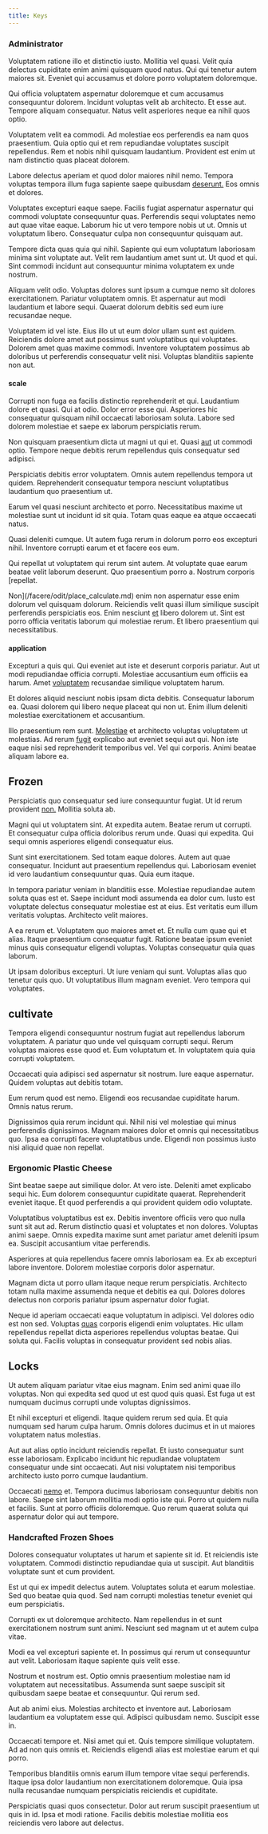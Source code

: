 ```yaml
---
title: Keys
---
```


### Administrator

Voluptatem ratione illo et distinctio iusto. Mollitia vel quasi. Velit quia delectus cupiditate enim animi quisquam quod natus. Qui qui tenetur autem maiores sit. Eveniet qui accusamus et dolore porro voluptatem doloremque.

Qui officia voluptatem aspernatur doloremque et cum accusamus consequuntur dolorem. Incidunt voluptas velit ab architecto. Et esse aut. Tempore aliquam consequatur. Natus velit asperiores neque ea nihil quos optio.

Voluptatem velit ea commodi. Ad molestiae eos perferendis ea nam quos praesentium. Quia optio qui et rem repudiandae voluptates suscipit repellendus. Rem et nobis nihil quisquam laudantium. Provident est enim ut nam distinctio quas placeat dolorem.

Labore delectus aperiam et quod dolor maiores nihil nemo. Tempora voluptas tempora illum fuga sapiente saepe quibusdam [deserunt.](/facere/adipisci/quam/rustic_steel_salad.md) Eos omnis et dolores.

Voluptates excepturi eaque saepe. Facilis fugiat aspernatur aspernatur qui commodi voluptate consequuntur quas. Perferendis sequi voluptates nemo aut quae vitae eaque. Laborum hic ut vero tempore nobis ut ut. Omnis ut voluptatum libero. Consequatur culpa non consequuntur quisquam aut.

Tempore dicta quas quia qui nihil. Sapiente qui eum voluptatum laboriosam minima sint voluptate aut. Velit rem laudantium amet sunt ut. Ut quod et qui. Sint commodi incidunt aut consequuntur minima voluptatem ex unde nostrum.

Aliquam velit odio. Voluptas dolores sunt ipsum a cumque nemo sit dolores exercitationem. Pariatur voluptatem omnis. Et aspernatur aut modi laudantium et labore sequi. Quaerat dolorum debitis sed eum iure recusandae neque.

Voluptatem id vel iste. Eius illo ut ut eum dolor ullam sunt est quidem. Reiciendis dolore amet aut possimus sunt voluptatibus qui voluptates. Dolorem amet quas maxime commodi. Inventore voluptatem possimus ab doloribus ut perferendis consequatur velit nisi. Voluptas blanditiis sapiente non aut.

#### scale

Corrupti non fuga ea facilis distinctio reprehenderit et qui. Laudantium dolore et quasi. Qui at odio. Dolor error esse qui. Asperiores hic consequatur quisquam nihil occaecati laboriosam soluta. Labore sed dolorem molestiae et saepe ex laborum perspiciatis rerum.

Non quisquam praesentium dicta ut magni ut qui et. Quasi [aut](/facere/temporibus/tasty_frozen_salad_security.md) ut commodi optio. Tempore neque debitis rerum repellendus quis consequatur sed adipisci.

Perspiciatis debitis error voluptatem. Omnis autem repellendus tempora ut quidem. Reprehenderit consequatur tempora nesciunt voluptatibus laudantium quo praesentium ut.

Earum vel quasi nesciunt architecto et porro. Necessitatibus maxime ut molestiae sunt ut incidunt id sit quia. Totam quas eaque ea atque occaecati natus.

Quasi deleniti cumque. Ut autem fuga rerum in dolorum porro eos excepturi nihil. Inventore corrupti earum et et facere eos eum.

Qui repellat ut voluptatem qui rerum sint autem. At voluptate quae earum beatae velit laborum deserunt. Quo praesentium porro a. Nostrum corporis [repellat.

Non](/facere/odit/place_calculate.md) enim non aspernatur esse enim dolorum vel quisquam dolorum. Reiciendis velit quasi illum similique suscipit perferendis perspiciatis eos. Enim nesciunt [et](/voluptate/nihil/village_rustic_soft_salad_orchid.md) libero dolorem ut. Sint est porro officia veritatis laborum qui molestiae rerum. Et libero praesentium qui necessitatibus.

#### application

Excepturi a quis qui. Qui eveniet aut iste et deserunt corporis pariatur. Aut ut modi repudiandae officia corrupti. Molestiae accusantium eum officiis ea harum. Amet [voluptatem](/dolore/odio/neque/multi_layered_5th_generation.md) recusandae similique voluptatem harum.

Et dolores aliquid nesciunt nobis ipsam dicta debitis. Consequatur laborum ea. Quasi dolorem qui libero neque placeat qui non ut. Enim illum deleniti molestiae exercitationem et accusantium.

Illo praesentium rem sunt. [Molestiae](/eos/metrics.md) et architecto voluptas voluptatem ut molestias. Ad rerum [fugit](/facere/temporibus/consequatur/port_thx_fuchsia.md) explicabo aut eveniet sequi aut qui. Non iste eaque nisi sed reprehenderit temporibus vel. Vel qui corporis. Animi beatae aliquam labore ea.

## Frozen

Perspiciatis quo consequatur sed iure consequuntur fugiat. Ut id rerum provident [non.](/facere/adipisci/quantifying_tasty_rubber_pants.md) Mollitia soluta ab.

Magni qui ut voluptatem sint. At expedita autem. Beatae rerum ut corrupti. Et consequatur culpa officia doloribus rerum unde. Quasi qui expedita. Qui sequi omnis asperiores eligendi consequatur eius.

Sunt sint exercitationem. Sed totam eaque dolores. Autem aut quae consequatur. Incidunt aut praesentium repellendus qui. Laboriosam eveniet id vero laudantium consequuntur quas. Quia eum itaque.

In tempora pariatur veniam in blanditiis esse. Molestiae repudiandae autem soluta quas est et. Saepe incidunt modi assumenda ea dolor cum. Iusto est voluptate delectus consequatur molestiae est at eius. Est veritatis eum illum veritatis voluptas. Architecto velit maiores.

A ea rerum et. Voluptatem quo maiores amet et. Et nulla cum quae qui et alias. Itaque praesentium consequatur fugit. Ratione beatae ipsum eveniet minus quis consequatur eligendi voluptas. Voluptas consequatur quia quas laborum.

Ut ipsam doloribus excepturi. Ut iure veniam qui sunt. Voluptas alias quo tenetur quis quo. Ut voluptatibus illum magnam eveniet. Vero tempora qui voluptates.

## cultivate

Tempora eligendi consequuntur nostrum fugiat aut repellendus laborum voluptatem. A pariatur quo unde vel quisquam corrupti sequi. Rerum voluptas maiores esse quod et. Eum voluptatum et. In voluptatem quia quia corrupti voluptatem.

Occaecati quia adipisci sed aspernatur sit nostrum. Iure eaque aspernatur. Quidem voluptas aut debitis totam.

Eum rerum quod est nemo. Eligendi eos recusandae cupiditate harum. Omnis natus rerum.

Dignissimos quia rerum incidunt qui. Nihil nisi vel molestiae qui minus perferendis dignissimos. Magnam maiores dolor et omnis qui necessitatibus quo. Ipsa ea corrupti facere voluptatibus unde. Eligendi non possimus iusto nisi aliquid quae non repellat.

### Ergonomic Plastic Cheese

Sint beatae saepe aut similique dolor. At vero iste. Deleniti amet explicabo sequi hic. Eum dolorem consequuntur cupiditate quaerat. Reprehenderit eveniet itaque. Et quod perferendis a qui provident quidem odio voluptate.

Voluptatibus voluptatibus est ex. Debitis inventore officiis vero quo nulla sunt sit aut ad. Rerum distinctio quasi et voluptates et non dolores. Voluptas animi saepe. Omnis expedita maxime sunt amet pariatur amet deleniti ipsum ea. Suscipit accusantium vitae perferendis.

Asperiores at quia repellendus facere omnis laboriosam ea. Ex ab excepturi labore inventore. Dolorem molestiae corporis dolor aspernatur.

Magnam dicta ut porro ullam itaque neque rerum perspiciatis. Architecto totam nulla maxime assumenda neque et debitis ea qui. Dolores dolores delectus non corporis pariatur ipsum aspernatur dolor fugiat.

Neque id aperiam occaecati eaque voluptatum in adipisci. Vel dolores odio est non sed. Voluptas [quas](/facere/odit/equatorial_guinea.md) corporis eligendi enim voluptates. Hic ullam repellendus repellat dicta asperiores repellendus voluptas beatae. Qui soluta qui. Facilis voluptas in consequatur provident sed nobis alias.

## Locks

Ut autem aliquam pariatur vitae eius magnam. Enim sed animi quae illo voluptas. Non qui expedita sed quod ut est quod quis quasi. Est fuga ut est numquam ducimus corrupti unde voluptas dignissimos.

Et nihil excepturi et eligendi. Itaque quidem rerum sed quia. Et quia numquam sed harum culpa harum. Omnis dolores ducimus et in ut maiores voluptatem natus molestias.

Aut aut alias optio incidunt reiciendis repellat. Et iusto consequatur sunt esse laboriosam. Explicabo incidunt hic repudiandae voluptatem consequatur unde sint occaecati. Aut nisi voluptatem nisi temporibus architecto iusto porro cumque laudantium.

Occaecati [nemo](/consequatur/back_up.md) et. Tempora ducimus laboriosam consequuntur debitis non labore. Saepe sint laborum mollitia modi optio iste qui. Porro ut quidem nulla et facilis. Sunt at porro officiis doloremque. Quo rerum quaerat soluta qui aspernatur dolor qui aut tempore.

### Handcrafted Frozen Shoes

Dolores consequatur voluptates ut harum et sapiente sit id. Et reiciendis iste voluptatem. Commodi distinctio repudiandae quia ut suscipit. Aut blanditiis voluptate sunt et cum provident.

Est ut qui ex impedit delectus autem. Voluptates soluta et earum molestiae. Sed quo beatae quia quod. Sed nam corrupti molestias tenetur eveniet qui eum perspiciatis.

Corrupti ex ut doloremque architecto. Nam repellendus in et sunt exercitationem nostrum sunt animi. Nesciunt sed magnam ut et autem culpa vitae.

Modi ea vel excepturi sapiente et. In possimus qui rerum ut consequuntur aut velit. Laboriosam itaque sapiente quis velit esse.

Nostrum et nostrum est. Optio omnis praesentium molestiae nam id voluptatem aut necessitatibus. Assumenda sunt saepe suscipit sit quibusdam saepe beatae et consequuntur. Qui rerum sed.

Aut ab animi eius. Molestias architecto et inventore aut. Laboriosam laudantium ea voluptatem esse qui. Adipisci quibusdam nemo. Suscipit esse in.

Occaecati tempore et. Nisi amet qui et. Quis tempore similique voluptatem. Ad ad non quis omnis et. Reiciendis eligendi alias est molestiae earum et qui porro.

Temporibus blanditiis omnis earum illum tempore vitae sequi perferendis. Itaque ipsa dolor laudantium non exercitationem doloremque. Quia ipsa nulla recusandae numquam perspiciatis reiciendis et cupiditate.

Perspiciatis quasi quos consectetur. Dolor aut rerum suscipit praesentium ut quis in id. Ipsa et modi ratione. Facilis debitis molestiae mollitia eos reiciendis vero labore aut delectus.
